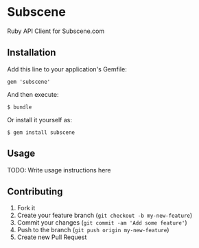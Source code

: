# Subscene

Ruby API Client for Subscene.com

## Installation

Add this line to your application's Gemfile:

    gem 'subscene'

And then execute:

    $ bundle

Or install it yourself as:

    $ gem install subscene

## Usage

TODO: Write usage instructions here

## Contributing

1. Fork it
2. Create your feature branch (`git checkout -b my-new-feature`)
3. Commit your changes (`git commit -am 'Add some feature'`)
4. Push to the branch (`git push origin my-new-feature`)
5. Create new Pull Request
